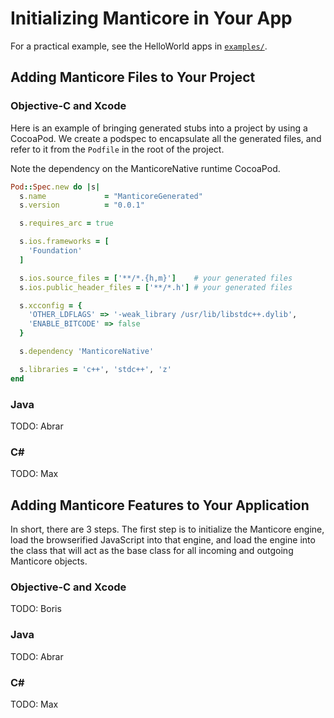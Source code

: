 Initializing Manticore in Your App
==================================

For a practical example, see the HelloWorld apps in [`examples/`](examples/).


Adding Manticore Files to Your Project
--------------------------------------

### Objective-C and Xcode

Here is an example of bringing generated stubs into a project by using a CocoaPod.
We create a podspec to encapsulate all the generated files, and refer to it from the `Podfile`
in the root of the project.

Note the dependency on the ManticoreNative runtime CocoaPod.

```ruby
Pod::Spec.new do |s|
  s.name             = "ManticoreGenerated"
  s.version          = "0.0.1"

  s.requires_arc = true

  s.ios.frameworks = [
    'Foundation'
  ]

  s.ios.source_files = ['**/*.{h,m}']    # your generated files
  s.ios.public_header_files = ['**/*.h'] # your generated files

  s.xcconfig = {
    'OTHER_LDFLAGS' => '-weak_library /usr/lib/libstdc++.dylib',
    'ENABLE_BITCODE' => false
  }

  s.dependency 'ManticoreNative'

  s.libraries = 'c++', 'stdc++', 'z'
end

```


### Java

TODO: Abrar


### C&#35;

TODO: Max


Adding Manticore Features to Your Application
------------------------------------------

In short, there are 3 steps.  The first step is to initialize the Manticore engine, load the browserified JavaScript into that engine,
and load the engine into the class that will act as the base class for all incoming and outgoing Manticore objects.

### Objective-C and Xcode

TODO: Boris


### Java

TODO: Abrar


### C&#35;

TODO: Max